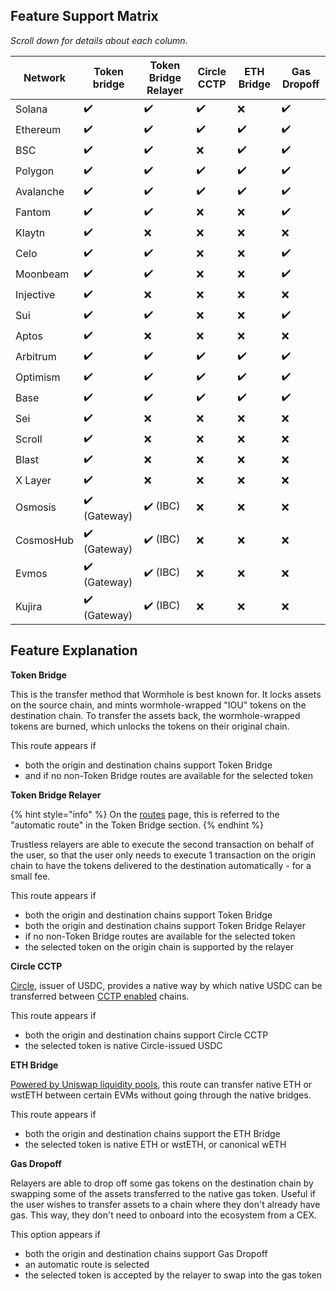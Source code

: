 ## Feature Support Matrix
*Scroll down for details about each column.*

| **Network** | **Token bridge** | **Token Bridge Relayer** | **Circle CCTP**| **ETH Bridge** | **Gas Dropoff**
| --- | --- | --- | --- | --- | --- |
| Solana    | ✔️ | ✔️​ | ✔️​ | ❌ | ✔️ |
| Ethereum  | ✔️ | ✔️​ | ✔️ | ✔️ | ✔️ |
| BSC       | ✔️ | ✔️​ | ❌ | ✔️ | ✔️ |
| Polygon   | ✔️ | ✔️​ | ✔️ | ✔️ ​| ✔️ |
| Avalanche | ✔️ | ✔️​ | ✔️ | ​✔️ | ✔️ |
| Fantom    | ✔️ | ✔️​ | ❌​ | ❌ ​| ✔️ |
| Klaytn    | ✔️ | ❌ | ❌​ | ❌ ​| ❌ |
| Celo      | ✔️ | ✔️ | ❌ ​| ❌ ​| ✔️ |
| Moonbeam  | ✔️ | ✔️ | ❌​ | ❌​ | ✔️ |
| Injective | ✔️ | ❌ | ❌​ | ❌​ | ❌ |
| Sui       | ✔️ | ✔️ | ❌​ | ❌​ | ✔️ |
| Aptos     | ​✔️ | ❌ | ❌​ | ❌ ​| ❌ |
| Arbitrum  | ✔️ | ✔️ | ✔️ | ✔️ | ✔️ |
| Optimism  | ✔️ | ✔️ | ✔️ | ✔️ | ✔️ |
| Base      | ✔️ | ✔️ | ✔️ | ✔️ | ✔️ |
| Sei       | ✔️ | ❌ | ❌ | ❌ | ❌ |
| Scroll    | ✔️ | ❌ | ❌ | ❌ | ❌ |
| Blast     | ✔️ | ❌ | ❌ | ❌ | ❌ |
| X Layer   | ✔️ | ❌ | ❌ | ❌ | ❌ |
| Osmosis   | ✔️ (Gateway) | ✔️ (IBC) | ❌ | ❌ | ❌ |
| CosmosHub | ✔️ (Gateway) | ✔️ (IBC) | ❌ | ❌ | ❌ |
| Evmos     | ✔️ (Gateway) | ✔️ (IBC) | ❌ | ❌ | ❌ |
| Kujira    | ✔️ (Gateway) | ✔️ (IBC) | ❌ | ❌ | ❌ |

## Feature Explanation

**Token Bridge**

This is the transfer method that Wormhole is best known for. It locks assets on the source chain, and mints wormhole-wrapped "IOU" tokens on the destination chain. To transfer the assets back, the wormhole-wrapped tokens are burned, which unlocks the tokens on their original chain.

This route appears if 
- both the origin and destination chains support Token Bridge 
- and if no non-Token Bridge routes are available for the selected token

**Token Bridge Relayer**

{% hint style="info" %}
On the [routes](../connect/routes.md) page, this is referred to the "automatic route" in the Token Bridge section.
{% endhint %}

Trustless relayers are able to execute the second transaction on behalf of the user, so that the user only needs to execute 1 transaction on the origin chain to have the tokens delivered to the destination automatically - for a small fee.

This route appears if
- both the origin and destination chains support Token Bridge
- both the origin and destination chains support Token Bridge Relayer
- if no non-Token Bridge routes are available for the selected token
- the selected token on the origin chain is supported by the relayer

**Circle CCTP**

[Circle](https://www.circle.com/en/), issuer of USDC, provides a native way by which native USDC can be transferred between [CCTP enabled](https://www.circle.com/en/cross-chain-transfer-protocol) chains.

This route appears if
- both the origin and destination chains support Circle CCTP
- the selected token is native Circle-issued USDC

**ETH Bridge**

[Powered by Uniswap liquidity pools](https://github.com/wormhole-foundation/example-uniswap-liquidity-layer), this route can transfer native ETH or wstETH between certain EVMs without going through the native bridges.

This route appears if
- both the origin and destination chains support the ETH Bridge
- the selected token is native ETH or wstETH, or canonical wETH

**Gas Dropoff**

Relayers are able to drop off some gas tokens on the destination chain by swapping some of the assets transferred to the native gas token. Useful if the user wishes to transfer assets to a chain where they don't already have gas. This way, they don't need to onboard into the ecosystem from a CEX.

This option appears if
- both the origin and destination chains support Gas Dropoff
- an automatic route is selected
- the selected token is accepted by the relayer to swap into the gas token